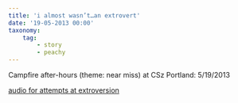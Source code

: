 ```yaml
---
title: 'i almost wasn’t…an extrovert'
date: '19-05-2013 00:00'
taxonomy:
    tag:
        - story
        - peachy
---
```


Campfire after-hours (theme: near miss) at CSz Portland: 5/19/2013

[audio for attempts at extroversion](https://campfirestorytelling.files.wordpress.com/2013/06/kelley-may-19.mp3?target=_blank/)

